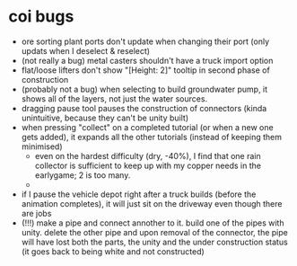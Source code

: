# coi bugs

- ore sorting plant ports don't update when changing their port (only updats when I deselect & reselect)
- (not really a bug) metal casters shouldn't have a truck import option
- flat/loose lifters don't show "[Height: 2]" tooltip in second phase of construction
- (probably not a bug) when selecting to build groundwater pump, it shows all of the layers, not just the water sources.
- dragging pause tool pauses the construction of connectors (kinda unintuitive, because they can't be unity built)
- when pressing "collect" on a completed tutorial (or when a new one gets added), it expands all the other tutorials (instead of keeping them minimised)
	- even on the hardest difficulty (dry, -40%), I find that one rain collector is sufficient to keep up with my copper needs in the earlygame; 2 is too many.
	- 
- if I pause the vehicle depot right after a truck builds (before the animation completes), it will just sit on the driveway even though there are jobs
- (!!!) make a pipe and connect annother to it. build one of the pipes with unity. delete the other pipe and upon removal of the connector, the pipe will have lost both the parts, the unity and the under construction status (it goes back to being white and not constructed)

